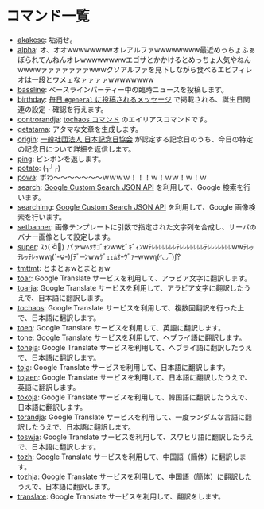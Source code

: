 # コマンド一覧

- [akakese](akakese.md): 垢消せ。
- [alpha](alpha.md): オ、オオwwwwwwwwオレアルファwwwwwwww最近めっちょふぁぼられてんねんオレwwwwwwwwエゴサとかかけるとめっちょ人気やねんwwwwァァァァァァァwwwクソアルファを見下しながら食べるエビフィレオは一段とウメェなァァァァwwwwwwww
- [bassline](bassline.md): ベースラインパーティー中の臨時ニュースを投稿します。
- [birthday](birthday.md): [毎日 `#general` に投稿されるメッセージ](../features/everyday.md) で掲載される、誕生日関連の設定・確認を行えます。
- [controrandja](controrandja.md): [tochaos コマンド](tochaos.md) のエイリアスコマンドです。
- [getatama](getatama.md): アタマな文章を生成します。
- [origin](origin.md): [一般社団法人 日本記念日協会](https://www.kinenbi.gr.jp) が認定する記念日のうち、今日の特定の記念日について詳細を返信します。
- [ping](ping.md): ピンポンを返します。
- [potato](potato.md): (╮╯╭)
- [powa](powa.md): ポわ～～～～～～～ｗｗｗｗ！！！ｗ！ｗｗ！ｗ！ｗ
- [search](search.md): [Google Custom Search JSON API](https://developers.google.com/custom-search/v1/overview) を利用して、Google 検索を行います。
- [searchimg](searchimg.md): [Google Custom Search JSON API](https://developers.google.com/custom-search/v1/overview) を利用して、Google 画像検索を行います。
- [setbanner](setbanner.md): 画像テンプレートに引数で指定された文字列を合成し、サーバのバナー画像として設定します。
- [super](super.md): ｽｩ( ᐛ👐) パァwﾍｸｻｺﾞｫﾝwwﾋﾞｷﾞｨﾝwﾃﾚﾚﾚﾚﾚﾚﾚﾃﾚﾚﾚﾚﾚﾚﾚﾃﾚﾚﾚﾚﾚﾚﾚwwﾃﾚｯﾃﾚｯﾃﾚｯwwʅ(´-౪-)ʃﾃﾞ─ﾝwwｹﾞｪｪﾑｵｰｳﾞｧｰwwwʅ(◜◡‾)ʃ?
- [tmttmt](tmttmt.md): とまとぉwとまとぉw
- [toar](toar.md): Google Translate サービスを利用して、アラビア文字に翻訳します。
- [toarja](toarja.md): Google Translate サービスを利用して、アラビア文字に翻訳したうえで、日本語に翻訳します。
- [tochaos](tochaos.md): Google Translate サービスを利用して、複数回翻訳を行った上で、日本語に翻訳します。
- [toen](toen.md): Google Translate サービスを利用して、英語に翻訳します。
- [tohe](tohe.md): Google Translate サービスを利用して、ヘブライ語に翻訳します。
- [toheja](toheja.md): Google Translate サービスを利用して、ヘブライ語に翻訳したうえで、日本語に翻訳します。
- [toja](toja.md): Google Translate サービスを利用して、日本語に翻訳します。
- [tojaen](tojaen.md): Google Translate サービスを利用して、日本語に翻訳したうえで、英語に翻訳します。
- [tokoja](tokoja.md): Google Translate サービスを利用して、韓国語に翻訳したうえで、日本語に翻訳します。
- [torandja](torandja.md): Google Translate サービスを利用して、一度ランダムな言語に翻訳したうえで、日本語に翻訳します。
- [toswja](toswja.md): Google Translate サービスを利用して、スワヒリ語に翻訳したうえで、日本語に翻訳します。
- [tozh](tozh.md): Google Translate サービスを利用して、中国語（簡体）に翻訳します。
- [tozhja](tozhja.md): Google Translate サービスを利用して、中国語（簡体）に翻訳したうえで、日本語に翻訳します。
- [translate](translate.md): Google Translate サービスを利用して、翻訳をします。
